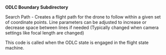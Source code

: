 **ODLC Boundary Subdirectory**

Search Path - Creates a flight path for the drone to follow within a given set of coordinate points. Line parameters can be adjusted to increase or decrease space between lines if needed (Typically changed when camera settings like focal length are changed)

This code is called when the ODLC state is engaged in the flight state machine.
